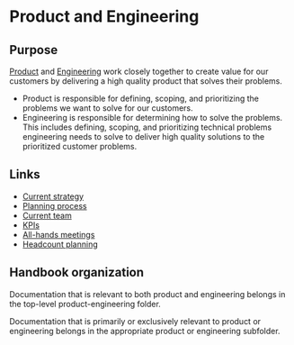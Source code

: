 # Product and Engineering

## Purpose

[Product](product/index.md) and [Engineering](engineering/index.md) work closely together to create value for our customers by delivering a high quality product that solves their problems.

- Product is responsible for defining, scoping, and prioritizing the problems we want to solve for our customers.
- Engineering is responsible for determining how to solve the problems. This includes defining, scoping, and prioritizing technical problems engineering needs to solve to deliver high quality solutions to the prioritized customer problems.

## Links

- [Current strategy](strategy.md)
- [Planning process](planning-process.md)
- [Current team](team.md)
- [KPIs](https://sourcegraph.looker.com/boards/20)
- [All-hands meetings](all-hands.md)
- [Headcount planning](headcount-planning.md)

## Handbook organization

Documentation that is relevant to both product and engineering belongs in the top-level product-engineering folder.

Documentation that is primarily or exclusively relevant to product or engineering belongs in the appropriate product or engineering subfolder.
